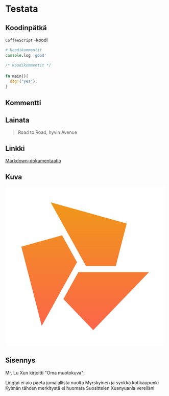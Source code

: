 [Markdown 全局注释]:#

# Testata

## Koodinpätkä

`CoffeeScript` -koodi

```coffee
# Koodikommentit
console.log 'good'


```

```rust
/* Koodikommentit */

fn main(){
  dbg!("yes");
}
```

## Kommentti

<!-- HTML 注释 --> 

<!-- 多行注释 --> 

## Lainata

> Road to Road, hyvin Avenue

## Linkki

[Markdown-dokumentaatio](https://github.com/xxai-art/xxai-art-md)

## Kuva

![xxAI.Art Brand Identity](https://raw.githubusercontent.com/xxai-art/web/main/file/svg/logo.svg)

## Sisennys

Mr. Lu Xun kirjoitti "Oma muotokuva":

  Lingtai ei aio paeta jumalallista nuolta
  Myrskyinen ja synkkä kotikaupunki
  Kylmän tähden merkitystä ei huomata
  Suosittelen Xuanyuania verelläni


